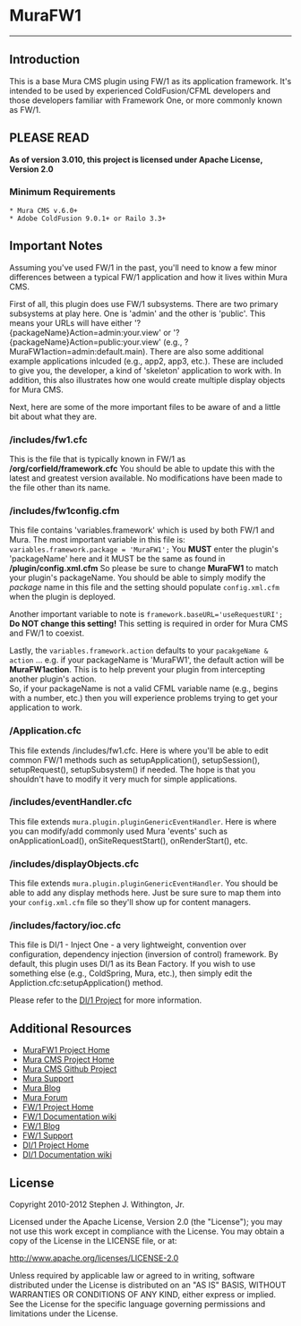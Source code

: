 # MuraFW1
-------------------------------------------------------------------------------

## Introduction
This is a base Mura CMS plugin using FW/1 as its application 
framework.  It's intended to be used by experienced 
ColdFusion/CFML developers and those developers familiar with 
Framework One, or more commonly known as FW/1.


## PLEASE READ
**As of version 3.010, this project is licensed under Apache License, Version 2.0**

### Minimum Requirements
	* Mura CMS v.6.0+
	* Adobe ColdFusion 9.0.1+ or Railo 3.3+

## Important Notes
Assuming you've used FW/1 in the past, you'll need to know 
a few minor differences between a typical FW/1 application 
and how it lives within Mura CMS. 

First of all, this plugin does use FW/1 subsystems. There are 
two primary subsystems at play here. One is 'admin' and the 
other is 'public'. This means your URLs will have either 
'?{packageName}Action=admin:your.view' or 
'?{packageName}Action=public:your.view' (e.g., 
?MuraFW1action=admin:default.main). There are also some
additional example applications inlcuded (e.g., app2, app3, etc.).
These are included to give you, the developer, a kind of
'skeleton' application to work with. In addition, this also
illustrates how one would create multiple display objects for
Mura CMS.

Next, here are some of the more important files to be aware of 
and a little bit about what they are.


### /includes/fw1.cfc
This is the file that is typically known in FW/1 as 
**/org/corfield/framework.cfc** You should be able to update this 
with the latest and greatest version available. No modifications 
have been made to the file other than its name.

### /includes/fw1config.cfm
This file contains 'variables.framework' which is used by both 
FW/1 and Mura. The most important variable in this file is: 
`variables.framework.package = 'MuraFW1';` You **MUST** enter 
the plugin's 'packageName' here and it MUST be the same as found 
in **/plugin/config.xml.cfm**  So please be sure to change 
**MuraFW1** to match your plugin's packageName. You should be 
able to simply modify the *package* name in this file and the 
setting should populate `config.xml.cfm` when the plugin is deployed.

Another important variable to note is `framework.baseURL='useRequestURI';`
**Do NOT change this setting!** This setting is required in order 
for Mura CMS and FW/1 to coexist.

Lastly, the `variables.framework.action` defaults to your 
`pacakgeName & action` ... e.g. if your packageName is 'MuraFW1', 
the default action will be **MuraFW1action**.  This is to help 
prevent your plugin from intercepting another plugin's action.  
So, if your packageName is not a valid CFML variable name 
(e.g., begins with a number, etc.) then you will experience 
problems trying to get your application to work.

### /Application.cfc
This file extends /includes/fw1.cfc. Here is where you'll be able 
to edit common FW/1 methods such as setupApplication(), setupSession(), 
setupRequest(), setupSubsystem() if needed. The hope is that you 
shouldn't have to modify it very much for simple applications.

### /includes/eventHandler.cfc
This file extends `mura.plugin.pluginGenericEventHandler`.  Here is 
where you can modify/add commonly used Mura 'events' such as 
onApplicationLoad(), onSiteRequestStart(), onRenderStart(), etc.

### /includes/displayObjects.cfc
This file extends `mura.plugin.pluginGenericEventHandler`.  You 
should be able to add any display methods here.  Just be sure sure 
to map them into your `config.xml.cfm` file so they'll show up for 
content managers.

### /includes/factory/ioc.cfc
This file is DI/1 - Inject One - a very lightweight, convention over
configuration, dependency injection (inversion of control) framework.
By default, this plugin uses DI/1 as its Bean Factory. If you wish
to use something else (e.g., ColdSpring, Mura, etc.), then simply
edit the Appliction.cfc:setupApplication() method.

Please refer to the [DI/1 Project](https://github.com/seancorfield/di1)
for more information.


## Additional Resources
* [MuraFW1 Project Home](http://github.com/stevewithington/MuraFW1)
* [Mura CMS Project Home](http://www.getmura.com)
* [Mura CMS Github Project](http://github.com/blueriver/MuraCMS.git)
* [Mura Support](http://www.getmura.com/index.cfm/support/)
* [Mura Blog](http://www.getmura.com/index.cfm/blog/)
* [Mura Forum](http://www.getmura.com/forum/)
* [FW/1 Project Home](http://fw1.riaforge.org)
* [FW/1 Documentation wiki](http://github.com/seancorfield/fw1/wiki)
* [FW/1 Blog](http://corfield.org/blog/archives.cfm/category/fw1)
* [FW/1 Support](http://groups.google.com/group/framework-one/)
* [DI/1 Project Home](https://github.com/seancorfield/di1)
* [DI/1 Documentation wiki](https://github.com/seancorfield/di1/wiki)

## License
Copyright 2010-2012 Stephen J. Withington, Jr.

Licensed under the Apache License, Version 2.0 (the "License"); you may not use this work except in compliance with the License. You may obtain a copy of the License in the LICENSE file, or at:

http://www.apache.org/licenses/LICENSE-2.0

Unless required by applicable law or agreed to in writing, software distributed under the License is distributed on an "AS IS" BASIS, WITHOUT WARRANTIES OR CONDITIONS OF ANY KIND, either express or implied. See the License for the specific language governing permissions and limitations under the License.